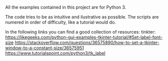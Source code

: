 All the examples contained in this project are for Python 3.

The code tries to be as intuitive and ilustrative as possible. The scripts are numered in order of difficulty, like a tutorial would do.



In the following links you can find a good collection of resources:
	tinkter:
		https://likegeeks.com/python-gui-examples-tkinter-tutorial/#Set-label-font-size
		https://stackoverflow.com/questions/36575890/how-to-set-a-tkinter-window-to-a-constant-size/36575951
		https://www.tutorialspoint.com/python3/tk_label	

